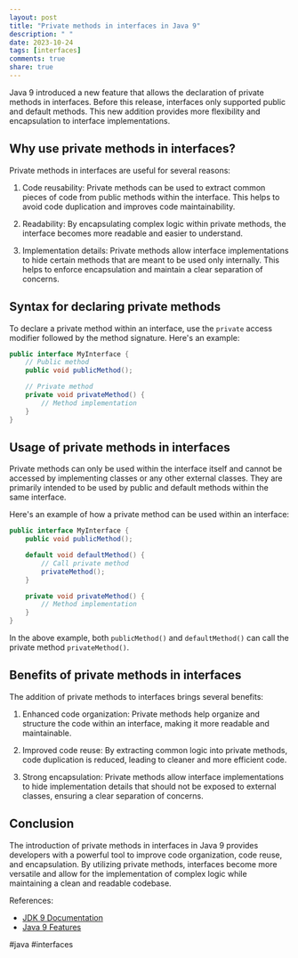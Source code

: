 ```yaml
---
layout: post
title: "Private methods in interfaces in Java 9"
description: " "
date: 2023-10-24
tags: [interfaces]
comments: true
share: true
---
```


Java 9 introduced a new feature that allows the declaration of private methods in interfaces. Before this release, interfaces only supported public and default methods. This new addition provides more flexibility and encapsulation to interface implementations.

## Why use private methods in interfaces?

Private methods in interfaces are useful for several reasons:

1. Code reusability: Private methods can be used to extract common pieces of code from public methods within the interface. This helps to avoid code duplication and improves code maintainability.

2. Readability: By encapsulating complex logic within private methods, the interface becomes more readable and easier to understand.

3. Implementation details: Private methods allow interface implementations to hide certain methods that are meant to be used only internally. This helps to enforce encapsulation and maintain a clear separation of concerns.

## Syntax for declaring private methods

To declare a private method within an interface, use the `private` access modifier followed by the method signature. Here's an example:

```java
public interface MyInterface {
    // Public method
    public void publicMethod();

    // Private method
    private void privateMethod() {
        // Method implementation
    }
}
```

## Usage of private methods in interfaces

Private methods can only be used within the interface itself and cannot be accessed by implementing classes or any other external classes. They are primarily intended to be used by public and default methods within the same interface.

Here's an example of how a private method can be used within an interface:

```java
public interface MyInterface {
    public void publicMethod();

    default void defaultMethod() {
        // Call private method
        privateMethod();
    }

    private void privateMethod() {
        // Method implementation
    }
}
```

In the above example, both `publicMethod()` and `defaultMethod()` can call the private method `privateMethod()`.

## Benefits of private methods in interfaces

The addition of private methods to interfaces brings several benefits:

1. Enhanced code organization: Private methods help organize and structure the code within an interface, making it more readable and maintainable.

2. Improved code reuse: By extracting common logic into private methods, code duplication is reduced, leading to cleaner and more efficient code.

3. Strong encapsulation: Private methods allow interface implementations to hide implementation details that should not be exposed to external classes, ensuring a clear separation of concerns.

## Conclusion

The introduction of private methods in interfaces in Java 9 provides developers with a powerful tool to improve code organization, code reuse, and encapsulation. By utilizing private methods, interfaces become more versatile and allow for the implementation of complex logic while maintaining a clean and readable codebase.

References:
- [JDK 9 Documentation](https://docs.oracle.com/javase/9/docs/api/java/lang/invoke/MethodHandle.html)
- [Java 9 Features](https://www.oracle.com/java/technologies/javase/9-features.html)

#java #interfaces